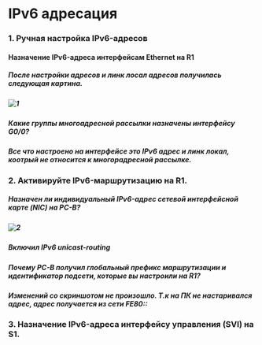 # IPv6 адресация
### 1. Ручная настройка IPv6-адресов
####  Назначение IPv6-адреса интерфейсам Ethernet на R1
##### После настройки адресов и линк лосал адресов получилась следующая картина.
##### ![1](https://user-images.githubusercontent.com/99610266/166165172-26abb231-5cf9-47fe-972a-2c7d69eef1c6.png)
##### Какие группы многоадресной рассылки назначены интерфейсу G0/0?
##### Все что настроено на интерфейсе это IPv6 адрес и линк локал, коотрый не относится к многорадресной рассылке.
### 2. Активируйте IPv6-маршрутизацию на R1.
##### Назначен ли индивидуальный IPv6-адрес сетевой интерфейсной карте (NIC) на PC-B?
##### ![2](https://user-images.githubusercontent.com/99610266/166166100-e7298870-930f-4527-89cf-968eb2aadc90.png)
##### Включил IPv6 unicast-routing
##### Почему PC-B получил глобальный префикс маршрутизации и идентификатор подсети, которые вы настроили на R1?
##### Изменений со скриншотом не произошло. Т.к на ПК не настаривался адрес, адрес получается из сети FE80::
### 3. Назначение IPv6-адреса интерфейсу управления (SVI) на S1.
####
